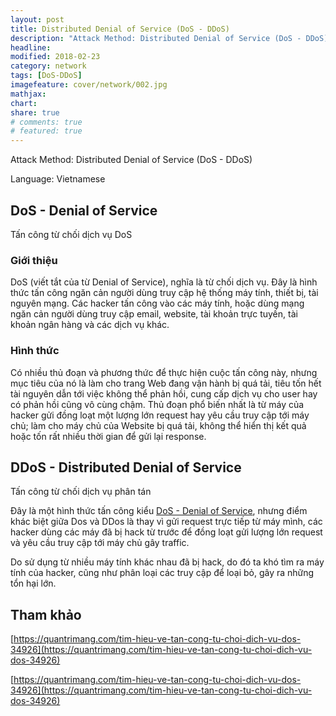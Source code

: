 ```yaml
---
layout: post
title: Distributed Denial of Service (DoS - DDoS)
description: "Attack Method: Distributed Denial of Service (DoS - DDoS)"
headline:
modified: 2018-02-23
category: network
tags: [DoS-DDoS]
imagefeature: cover/network/002.jpg
mathjax:
chart:
share: true
# comments: true
# featured: true
---
```


Attack Method: Distributed Denial of Service (DoS - DDoS)

Language: Vietnamese


## DoS - Denial of Service
Tấn công từ chối dịch vụ DoS

### Giới thiệu
DoS (viết tắt của từ Denial of Service), nghĩa là từ chối dịch vụ. Đây là hình thức tấn công ngăn cản người dùng truy cập hệ thống máy tính, thiết bị, tài nguyên mạng. Các hacker tấn công vào các máy tính, hoặc dùng mạng ngăn cản người dùng truy cập email, website, tài khoản trực tuyến, tài khoản ngân hàng và các dịch vụ khác.

### Hình thức
Có nhiều thủ đoạn và phương thức để thực hiện cuộc tấn công này, nhưng mục tiêu của nó là làm cho trang Web đang vận hành bị quá tải, tiêu tốn hết tài nguyên dẫn tới việc không thể phản hồi, cung cấp dịch vụ cho user hay có phản hồi cũng vô cùng chậm. Thủ đoạn phổ biến nhất là từ máy của hacker gửi đồng loạt một lượng lớn request hay yêu cầu truy cập tới máy chủ; làm cho máy chủ của Website bị quá tải, không thể hiển thị kết quả hoặc tốn rất nhiều thời gian để gửi lại response.


## DDoS - Distributed Denial of Service
Tấn công từ chối dịch vụ phân tán

Đây là một hình thức tấn công kiểu [DoS - Denial of Service](https://github.com/huynhsamha/network/wiki/1.-DoS-(Denial-of-Service)), nhưng điểm khác biệt giữa Dos và DDos là thay vì gửi request trực tiếp từ máy mình, các hacker dùng các máy đã bị hack từ trước để đồng loạt gửi lượng lớn request và yêu cầu truy cập tới máy chủ gây traffic. 

Do sử dụng từ nhiều máy tính khác nhau đã bị hack, do đó ta khó tìm ra máy tính của hacker, cũng như phân loại các truy cập để loại bỏ, gây ra những tổn hại lớn.

## Tham khảo

[https://quantrimang.com/tim-hieu-ve-tan-cong-tu-choi-dich-vu-dos-34926](https://quantrimang.com/tim-hieu-ve-tan-cong-tu-choi-dich-vu-dos-34926)

[https://quantrimang.com/tim-hieu-ve-tan-cong-tu-choi-dich-vu-dos-34926](https://quantrimang.com/tim-hieu-ve-tan-cong-tu-choi-dich-vu-dos-34926)